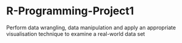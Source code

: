 # R-Programming-Project1
Perform data wrangling, data manipulation and apply an appropriate visualisation technique to examine a real-world data set 
